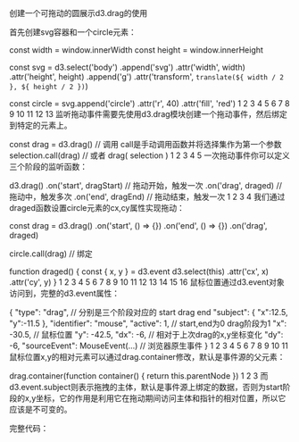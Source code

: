 创建一个可拖动的圆展示d3.drag的使用

首先创建svg容器和一个circle元素：

const width = window.innerWidth
const height = window.innerHeight

const svg = d3.select('body')
    .append('svg')
    .attr('width', width)
    .attr('height', height)
    .append('g')
    .attr('transform', `translate(${ width / 2 }, ${ height / 2 })`)

const circle = svg.append('circle')
    .attr('r', 40)
    .attr('fill', 'red')
1
2
3
4
5
6
7
8
9
10
11
12
13
监听拖动事件需要先使用d3.drag模块创建一个拖动事件，然后绑定到特定的元素上。

const drag = d3.drag()
// 调用 call是手动调用函数并将选择集作为第一个参数
selection.call(drag)
// 或者
drag( selection )
1
2
3
4
5
一次拖动事件你可以定义三个阶段的监听函数：

d3.drag()
    .on('start', dragStart) // 拖动开始，触发一次
    .on('drag', draged) // 拖动中，触发多次
    .on('end', dragEnd) // 拖动结束，触发一次
1
2
3
4
我们通过draged函数设置circle元素的cx,cy属性实现拖动：

const drag = d3.drag()
    .on('start', () => {})
    .on('end', () => {})
    .on('drag', draged)
    
circle.call(drag) // 绑定

function draged() {
    const {
        x,
        y
    } = d3.event
    d3.select(this)
        .attr('cx', x)
        .attr('cy', y)
}
1
2
3
4
5
6
7
8
9
10
11
12
13
14
15
16
鼠标位置通过d3.event对象访问到，完整的d3.event属性：

{
    "type": "drag", // 分别是三个阶段对应的 start drag end
    "subject": { "x":12.5, "y":-11.5 },
    "identifier": "mouse",
    "active": 1, // start,end为0  drag阶段为1
    "x": -30.5, // 鼠标位置
    "y": -42.5,
    "dx": -6, // 相对于上次drag的x,y坐标变化
    "dy": -6,
    "sourceEvent": MouseEvent(...) // 浏览器原生事件
}
1
2
3
4
5
6
7
8
9
10
11
鼠标位置x,y的相对元素可以通过drag.container修改，默认是事件源的父元素：

drag.container(function container() {
  return this.parentNode
})
1
2
3
而d3.event.subject则表示拖拽的主体，默认是事件源上绑定的数据，否则为start阶段的x,y坐标，它的作用是利用它在拖动期间访问主体和指针的相对位置，所以它应该是不可变的。

完整代码：

<!DOCTYPE html>
<html lang="en">
<head>
    <meta charset="UTF-8">
    <meta name="viewport" content="width=device-width, initial-scale=1.0">
    <meta http-equiv="X-UA-Compatible" content="ie=edge">
    <title>Document</title>
</head>
<body>
    <script src="https://d3js.org/d3.v5.min.js"></script>
    <script>
        const width = window.innerWidth
        const height = window.innerHeight
        const svg = d3.select('body')
            .append('svg')
            .attr('width', width)
            .attr('height', height)
            .append('g')
            .attr('transform', `translate(${ width / 2 }, ${ height / 2 })`)

        svg.attr('stroke', 'red')
        
        const circle = svg.append('circle')
            .attr('r', 40)
            .attr('fill', 'red')
            .call(
                d3.drag()
                    .on('start', () => {})
                    .on('end', () => {})
                    .on('drag', draged)
            )
    
        function draged() {
            const {
                x,
                y
            } = d3.event
            d3.select(this)
                .attr('cx', x)
                .attr('cy', y)
        }
    </script>
</body>
</html>
————————————————
版权声明：本文为CSDN博主「神以灵」的原创文章，遵循CC 4.0 BY-SA版权协议，转载请附上原文出处链接及本声明。
原文链接：https://blog.csdn.net/juzipidemimi/article/details/100877772